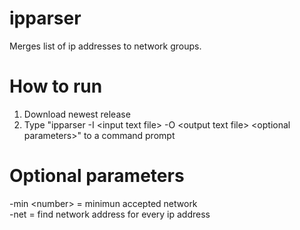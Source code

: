 # ipparser

  Merges list of ip addresses to network groups.

# How to run

  1. Download newest release
  2. Type "ipparser -I \<input text file\> -O \<output text file\> \<optional parameters\>" to a command prompt

# Optional parameters
  
  -min \<number\> = minimun accepted network<br/>
  -net = find network address for every ip address 
  
